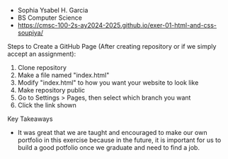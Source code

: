 - Sophia Ysabel H. Garcia
- BS Computer Science
- https://cmsc-100-2s-ay2024-2025.github.io/exer-01-html-and-css-soupiya/

Steps to Create a GitHub Page (After creating repository or if we simply accept an assignment):
1. Clone repository
2. Make a file named "index.html"
3. Modify "index.html" to how you want your website to look like
4. Make repository public
5. Go to Settings > Pages, then select which branch you want
6. Click the link shown

Key Takeaways
- It was great that we are taught and encouraged to make our own portfolio in this exercise because in the future, it is important for us to build a good potfolio once we graduate and need to find a job.
